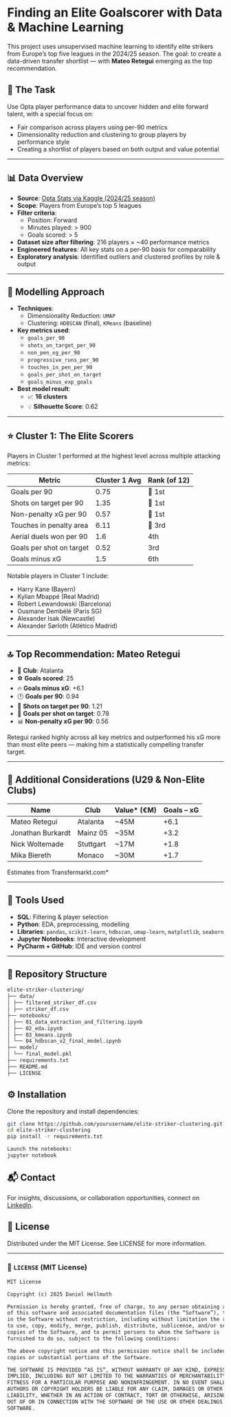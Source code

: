 # Finding an Elite Goalscorer with Data & Machine Learning

This project uses unsupervised machine learning to identify elite strikers from Europe’s top five leagues in the 2024/25 season. The goal: to create a data-driven transfer shortlist — with **Mateo Retegui** emerging as the top recommendation.

## 🎯 The Task

Use Opta player performance data to uncover hidden and elite forward talent, with a special focus on:

- Fair comparison across players using per-90 metrics
- Dimensionality reduction and clustering to group players by performance style
- Creating a shortlist of players based on both output and value potential

---

## 📊 Data Overview

- **Source**: [Opta Stats via Kaggle (2024/25 season)](https://www.kaggle.com/datasets/hubertsidorowicz/football-players-stats-2024-2025)
- **Scope**: Players from Europe’s top 5 leagues
- **Filter criteria**:
  - Position: Forward
  - Minutes played: > 900
  - Goals scored: > 5
- **Dataset size after filtering**: 216 players × ~40 performance metrics
- **Engineered features**: All key stats on a per-90 basis for comparability
- **Exploratory analysis**: Identified outliers and clustered profiles by role & output

---

## 🤖 Modelling Approach

- **Techniques**: 
  - Dimensionality Reduction: `UMAP`
  - Clustering: `HDBSCAN` (final), `KMeans` (baseline)
- **Key metrics used**:
  - `goals_per_90`
  - `shots_on_target_per_90`
  - `non_pen_xg_per_90`
  - `progressive_runs_per_90`
  - `touches_in_pen_per_90`
  - `goals_per_shot_on_target`
  - `goals_minus_exp_goals`
- **Best model result**:
  - 📈 **16 clusters**
  - 💡 **Silhouette Score**: 0.62

---

## ⭐ Cluster 1: The Elite Scorers

Players in Cluster 1 performed at the highest level across multiple attacking metrics:

| Metric                      | Cluster 1 Avg | Rank (of 12) |
|----------------------------|---------------|--------------|
| Goals per 90               | 0.75          | 🥇 1st       |
| Shots on target per 90     | 1.35          | 🥇 1st       |
| Non-penalty xG per 90      | 0.57          | 🥇 1st       |
| Touches in penalty area    | 6.11          | 🥉 3rd       |
| Aerial duels won per 90    | 1.6           | 4th          |
| Goals per shot on target   | 0.52          | 3rd          |
| Goals minus xG             | 1.5           | 6th          |

Notable players in Cluster 1 include:
- Harry Kane (Bayern)
- Kylian Mbappé (Real Madrid)
- Robert Lewandowski (Barcelona)
- Ousmane Dembélé (Paris SG)
- Alexander Isak (Newcastle)
- Alexander Sørloth (Atlético Madrid)

---

## 🔝 Top Recommendation: **Mateo Retegui**

- 📍 **Club**: Atalanta
- ⚽ **Goals scored**: 25
- 🔥 **Goals minus xG**: +6.1
- 🕐 **Goals per 90**: 0.94
- 🎯 **Shots on target per 90**: 1.21
- 🥅 **Goals per shot on target**: 0.78
- 📊 **Non-penalty xG per 90**: 0.56

Retegui ranked highly across all key metrics and outperformed his xG more than most elite peers — making him a statistically compelling transfer target.

---

## 💼 Additional Considerations (U29 & Non-Elite Clubs)

| Name               | Club           | Value* (€M) | Goals – xG |
|--------------------|----------------|------------|------------|
| Mateo Retegui      | Atalanta       | ~45M       | +6.1       |
| Jonathan Burkardt  | Mainz 05       | ~35M       | +3.2       |
| Nick Woltemade     | Stuttgart      | ~17M       | +1.8       |
| Mika Biereth       | Monaco         | ~30M       | +1.7       |

Estimates from Transfermarkt.com*

---

## 🧰 Tools Used

- **SQL**: Filtering & player selection
- **Python**: EDA, preprocessing, modelling
- **Libraries**: `pandas`, `scikit-learn`, `hdbscan`, `umap-learn`, `matplotlib`, `seaborn`
- **Jupyter Notebooks**: Interactive development
- **PyCharm + GitHub**: IDE and version control

---

## 📂 Repository Structure
```bash
elite-striker-clustering/
├── data/
│ ├── filtered_striker_df.csv
│ ├── striker_df.csv
├── notebooks/
│ ├── 01_data_extraction_and_filtering.ipynb
│ ├── 02_eda.ipynb
│ ├── 03_kmeans.ipynb
│ └── 04_hdbscan_v2_final_model.ipynb
├── model/
│ └── final_model.pkl
├── requirements.txt
├── README.md
├── LICENSE
```

## ⚙️ Installation

Clone the repository and install dependencies:

```bash
git clone https://github.com/yourusername/elite-striker-clustering.git
cd elite-striker-clustering
pip install -r requirements.txt

Launch the notebooks:
jupyter notebook
```

## 📬 Contact
For insights, discussions, or collaboration opportunities, connect on [LinkedIn](https://www.linkedin.com/in/danhellmuth/).


## 📜 License
Distributed under the MIT License. See LICENSE for more information.

---

### 📝 `LICENSE` (MIT License)

```txt
MIT License

Copyright (c) 2025 Daniel Hellmuth

Permission is hereby granted, free of charge, to any person obtaining a copy
of this software and associated documentation files (the “Software”), to deal
in the Software without restriction, including without limitation the rights
to use, copy, modify, merge, publish, distribute, sublicense, and/or sell
copies of the Software, and to permit persons to whom the Software is
furnished to do so, subject to the following conditions:

The above copyright notice and this permission notice shall be included in all
copies or substantial portions of the Software.

THE SOFTWARE IS PROVIDED “AS IS”, WITHOUT WARRANTY OF ANY KIND, EXPRESS OR
IMPLIED, INCLUDING BUT NOT LIMITED TO THE WARRANTIES OF MERCHANTABILITY,
FITNESS FOR A PARTICULAR PURPOSE AND NONINFRINGEMENT. IN NO EVENT SHALL THE
AUTHORS OR COPYRIGHT HOLDERS BE LIABLE FOR ANY CLAIM, DAMAGES OR OTHER
LIABILITY, WHETHER IN AN ACTION OF CONTRACT, TORT OR OTHERWISE, ARISING FROM,
OUT OF OR IN CONNECTION WITH THE SOFTWARE OR THE USE OR OTHER DEALINGS IN THE
SOFTWARE.
